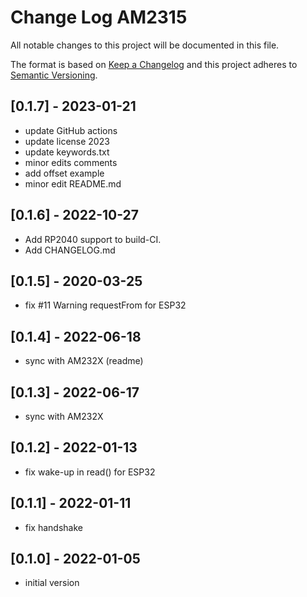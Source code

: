 # Change Log AM2315

All notable changes to this project will be documented in this file.

The format is based on [Keep a Changelog](http://keepachangelog.com/)
and this project adheres to [Semantic Versioning](http://semver.org/).


## [0.1.7] - 2023-01-21
- update GitHub actions
- update license 2023
- update keywords.txt
- minor edits comments
- add offset example 
- minor edit README.md


## [0.1.6] - 2022-10-27
- Add RP2040 support to build-CI.
- Add CHANGELOG.md

## [0.1.5] - 2020-03-25
- fix #11 Warning requestFrom for ESP32

## [0.1.4] - 2022-06-18
- sync with AM232X (readme)

## [0.1.3] - 2022-06-17
-  sync with AM232X

## [0.1.2] - 2022-01-13
-  fix wake-up in read() for ESP32

## [0.1.1] - 2022-01-11
-  fix handshake

## [0.1.0] - 2022-01-05
-  initial version


